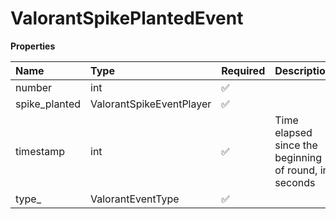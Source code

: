 # ValorantSpikePlantedEvent

**Properties**

| Name          | Type                     | Required | Description                                           |
| :------------ | :----------------------- | :------- | :---------------------------------------------------- |
| number        | int                      | ✅       |                                                       |
| spike_planted | ValorantSpikeEventPlayer | ✅       |                                                       |
| timestamp     | int                      | ✅       | Time elapsed since the beginning of round, in seconds |
| type\_        | ValorantEventType        | ✅       |                                                       |
